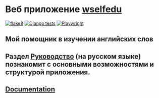 # Веб приложение [wselfedu](http://77.222.52.53) 

[![flake8](https://github.com/svmikurov/wselfedu/actions/workflows/flake8.yml/badge.svg)](https://github.com/svmikurov/wselfedu/actions/workflows/flake8.yml)
[![Django tests](https://github.com/svmikurov/wselfedu/actions/workflows/django-tests.yml/badge.svg)](https://github.com/svmikurov/wselfedu/actions/workflows/django-tests.yml)
[![Playwright](https://github.com/svmikurov/wselfedu/actions/workflows/playwright.yml/badge.svg)](https://github.com/svmikurov/wselfedu/actions/workflows/playwright.yml) 

## Мой помощник в изучении английских слов

## Раздел [Руководство](https://svmikurov.github.io/wselfedu/tutorial.html#tutorial) (на русском языке) познакомит с основными возможностями и структурой приложения.

## [Documentation](https://svmikurov.github.io/wselfedu/)
